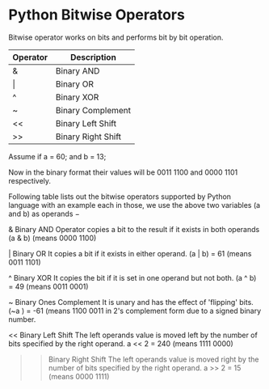 # Python Bitwise Operators

Bitwise operator works on bits and performs bit by bit operation.

| Operator | Description        |
| -------- | ------------------ |
| &        | Binary AND         |
| \|       | Binary OR          |
| ^        | Binary XOR         |
| ~        | Binary Complement  |
| <<       | Binary Left Shift  |
| >>       | Binary Right Shift |

Assume if a = 60; and b = 13;

Now in the binary format their values will be 0011 1100 and 0000 1101 respectively.

Following table lists out the bitwise operators supported by Python language with an example each in those, we use the above two variables (a and b) as operands −

& Binary AND Operator copies a bit to the result if it exists in both operands
(a & b) (means 0000 1100)

| Binary OR It copies a bit if it exists in either operand.
(a | b) = 61 (means 0011 1101)

^ Binary XOR It copies the bit if it is set in one operand but not both.
(a ^ b) = 49 (means 0011 0001)

~ Binary Ones Complement It is unary and has the effect of 'flipping' bits.
(~a ) = -61 (means 1100 0011 in 2's complement form due to a signed binary number.

<< Binary Left Shift The left operands value is moved left by the number of bits specified by the right operand.
a << 2 = 240 (means 1111 0000)

> > Binary Right Shift The left operands value is moved right by the number of bits specified by the right operand.
> > a >> 2 = 15 (means 0000 1111)
